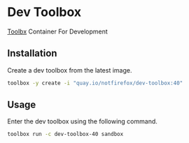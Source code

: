 # Dev Toolbox
[Toolbx](https://containertoolbx.org/) Container For Development 

## Installation
Create a dev toolbox from the latest image.
```sh
toolbox -y create -i "quay.io/notfirefox/dev-toolbox:40"
```

## Usage
Enter the dev toolbox using the following command.
```sh
toolbox run -c dev-toolbox-40 sandbox
```
